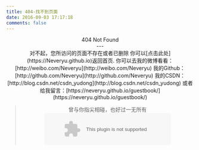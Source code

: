 ```yaml
---
title: 404-找不到页面
date: 2016-09-03 17:17:18
comments: false
---
```

<center>404 Not Found<center>
---
<center>
对不起，您所访问的页面不存在或者已删除
你可以[点击此处](https://Neveryu.github.io)返回首页.
你可以去我的微博看看：[http://weibo.com/Neveryu](http://weibo.com/Neveryu)
我的Github：[http://github.com/Neveryu](http://github.com/Neveryu)
我的CSDN：[http://blog.csdn.net/csdn_yudong](http://blog.csdn.net/csdn_yudong)
或者给我留言：[https://neveryu.github.io/guestbook/](https://neveryu.github.io/guestbook/)

</center>
<blockquote class="blockquote-center">
    曾与你指尖相碰，也好过一无所有
    <embed src="https://music.163.com/style/swf/widget.swf?sid=26672926&type=2&auto=0&width=320&height=66" title="Nothing To Fear - Dexter Britain" width="340" height="86"  allowNetworking="all" oncontextmenu="return false"></embed>
</blockquote>

